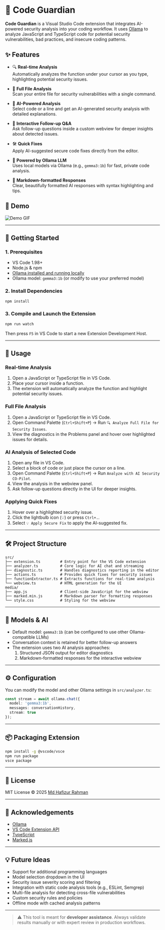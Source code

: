 # 🔐 Code Guardian

**Code Guardian** is a Visual Studio Code extension that integrates AI-powered security analysis into your coding workflow. It uses [Ollama](https://ollama.com) to analyze JavaScript and TypeScript code for potential security vulnerabilities, bad practices, and insecure coding patterns.

## ✨ Features

- 🔍 **Real-time Analysis**  
  Automatically analyzes the function under your cursor as you type, highlighting potential security issues.

- 📄 **Full File Analysis**  
  Scan your entire file for security vulnerabilities with a single command.

- 🤖 **AI-Powered Analysis**  
  Select code or a line and get an AI-generated security analysis with detailed explanations.

- 💬 **Interactive Follow-up Q&A**  
  Ask follow-up questions inside a custom webview for deeper insights about detected issues.

- 🛠️ **Quick Fixes**  
  Apply AI-suggested secure code fixes directly from the editor.

- 🧠 **Powered by Ollama LLM**  
  Uses local models via Ollama (e.g., `gemma3:1b`) for fast, private code analysis.

- 📝 **Markdown-formatted Responses**  
  Clear, beautifully formatted AI responses with syntax highlighting and tips.

## 📸 Demo

![Demo GIF](demo.gif)

---

## 🚀 Getting Started

### 1. Prerequisites

- VS Code 1.98+
- Node.js & npm
- [Ollama installed and running locally](https://ollama.com)
- Ollama model: `gemma3:1b` (or modify to use your preferred model)

### 2. Install Dependencies

```bash
npm install
```

### 3. Compile and Launch the Extension

```bash
npm run watch
```

Then press `F5` in VS Code to start a new Extension Development Host.

---

## 🧪 Usage

### Real-time Analysis

1. Open a JavaScript or TypeScript file in VS Code.
2. Place your cursor inside a function.
3. The extension will automatically analyze the function and highlight potential security issues.

### Full File Analysis

1. Open a JavaScript or TypeScript file in VS Code.
2. Open Command Palette (`Ctrl+Shift+P`) → Run `🔍 Analyze Full File for Security Issues`.
3. View the diagnostics in the Problems panel and hover over highlighted issues for details.

### AI Analysis of Selected Code

1. Open any file in VS Code.
2. Select a block of code or just place the cursor on a line.
3. Open Command Palette (`Ctrl+Shift+P`) → Run `Analyze with AI Security CO-Pilot`.
4. View the analysis in the webview panel.
5. Ask follow-up questions directly in the UI for deeper insights.

### Applying Quick Fixes

1. Hover over a highlighted security issue.
2. Click the lightbulb icon (💡) or press `Ctrl+.`.
3. Select `💡 Apply Secure Fix` to apply the AI-suggested fix.

---

## 🛠️ Project Structure

```
src/
├── extension.ts         # Entry point for the VS Code extension
├── analyzer.ts          # Core logic for AI chat and streaming
├── diagnostic.ts        # Handles diagnostics reporting in the editor
├── actions.ts           # Provides quick fixes for security issues
├── functionExtractor.ts # Extracts functions for real-time analysis
└── webview.ts           # HTML generation for the UI
media/
├── app.js               # Client-side JavaScript for the webview
├── marked.min.js        # Markdown parser for formatting responses
└── style.css            # Styling for the webview
```

---

## 🧠 Models & AI

- Default model: `gemma3:1b` (can be configured to use other Ollama-compatible LLMs)
- Conversation context is retained for better follow-up answers
- The extension uses two AI analysis approaches:
  1. Structured JSON output for editor diagnostics
  2. Markdown-formatted responses for the interactive webview

---

## ⚙️ Configuration

You can modify the model and other Ollama settings in `src/analyzer.ts`:

```ts
const stream = await ollama.chat({
  model: 'gemma3:1b',
  messages: conversationHistory,
  stream: true
});
```

---

## 📦 Packaging Extension

```bash
npm install -g @vscode/vsce
npm run package
vsce package
```

---

## 📄 License

MIT License © 2025 [Md Hafizur Rahman](https://github.com/mdhafizur)

---

## 🙌 Acknowledgements

- [Ollama](https://ollama.com)
- [VS Code Extension API](https://code.visualstudio.com/api)
- [TypeScript](https://www.typescriptlang.org/)
- [Marked.js](https://marked.js.org/)

---

## 💡 Future Ideas

- Support for additional programming languages
- Model selection dropdown in the UI
- Security issue severity scoring and filtering
- Integration with static code analysis tools (e.g., ESLint, Semgrep)
- Multi-file analysis for detecting cross-file vulnerabilities
- Custom security rules and policies
- Offline mode with cached analysis patterns

---

> ⚠️ This tool is meant for **developer assistance**. Always validate results manually or with expert review in production workflows.
